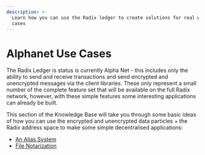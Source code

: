 ```yaml
---
description: >-
  Learn how you can use the Radix ledger to create solutions for real world use
  cases
---
```


# Alphanet Use Cases

The Radix Ledger is status is currently Alpha Net - this includes only the ability to send and receive transactions and send encrypted and unencrypted messages via the client libraries. These only represent a small number of the complete feature set that will be available on the full Radix network, however, with these simple features some interesting applications can already be built.

This section of the Knowledge Base will take you through some basic ideas of how you can use the encrypted and unencrypted data particles + the Radix address space to make some simple decentralised applications:

* [An Alias System](alias-system.md)
* [File Notarization](file-notarization.md)



